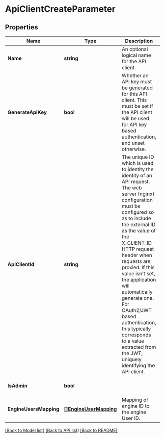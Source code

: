 # ApiClientCreateParameter

## Properties
Name | Type | Description | Notes
------------ | ------------- | ------------- | -------------
**Name** | **string** | An optional logical name for the API client. | [optional] [default to null]
**GenerateApiKey** | **bool** | Whether an API key must be generated for this API client. This must be set if the API client will be used for API key based authentication, and unset otherwise. | [optional] [default to true]
**ApiClientId** | **string** | The unique ID which is used to identity the identity of an API request. The web server (nginx) configuration must be configured so as to include the external ID as the value of the X_CLIENT_ID HTTP request header when requests are proxied. If this value isn&#x27;t set, the application will automatically generate one. For OAuth2/JWT based authentication, this typically corresponds to a value extracted from the JWT, uniquely identifying the API client. | [optional] [default to null]
**IsAdmin** | **bool** |  | [optional] [default to false]
**EngineUsersMapping** | [**[]EngineUserMapping**](EngineUserMapping.md) | Mapping of engine ID to the engine User ID. | [optional] [default to null]

[[Back to Model list]](../README.md#documentation-for-models) [[Back to API list]](../README.md#documentation-for-api-endpoints) [[Back to README]](../README.md)

